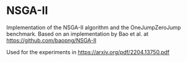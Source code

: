 # NSGA-II
Implementation of the NSGA-II algorithm and the OneJumpZeroJump benchmark.
Based on an implementation by Bao et al. at https://github.com/baopng/NSGA-II

Used for the experiments in https://arxiv.org/pdf/2204.13750.pdf
